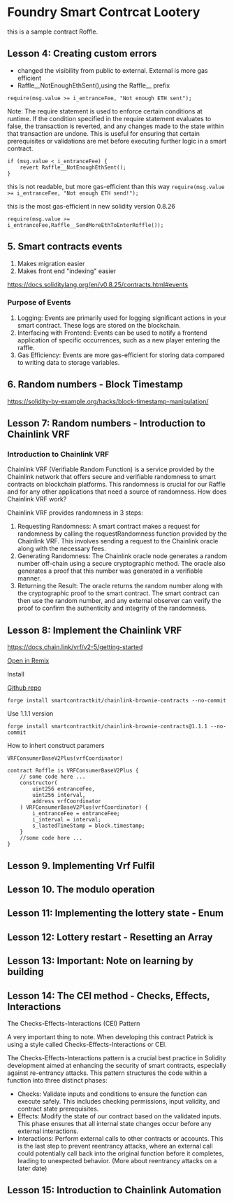 # Foundry Smart Contrcat Lootery

this is a sample contract Roffle.

## Lesson 4: Creating custom errors

- changed the visibility from public to external. External is more gas efficient
- Raffle__NotEnoughEthSent(),using the Raffle__ prefix

```solidity
require(msg.value >= i_entranceFee, "Not enough ETH sent");
```

Note: The require statement is used to enforce certain conditions at runtime. If the condition specified in the require statement evaluates to false, the transaction is reverted, and any changes made to the state within that transaction are undone. This is useful for ensuring that certain prerequisites or validations are met before executing further logic in a smart contract.

```solidity
if (msg.value < i_entranceFee) {
    revert Raffle__NotEnoughEthSent();
}
```

this is not readable, but more gas-efficient than this way `require(msg.value >= i_entranceFee, "Not enough ETH send!");`

this is the most gas-efficient in new solidity version 0.8.26

```solidity
require(msg.value >= i_entranceFee,Raffle__SendMoreEthToEnterRoffle());
```

## 5. Smart contracts events

1. Makes migration easier
2. Makes front end "indexing" easier

<https://docs.soliditylang.org/en/v0.8.25/contracts.html#events>

### Purpose of Events

1. Logging: Events are primarily used for logging significant actions in your smart contract. These logs are stored on the blockchain.
2. Interfacing with Frontend: Events can be used to notify a frontend application of specific occurrences, such as a new player entering the raffle.
3. Gas Efficiency: Events are more gas-efficient for storing data compared to writing data to storage variables.

## 6. Random numbers - Block Timestamp

<https://solidity-by-example.org/hacks/block-timestamp-manipulation/>

## Lesson 7: Random numbers - Introduction to Chainlink VRF

### Introduction to Chainlink VRF

Chainlink VRF (Verifiable Random Function) is a service provided by the Chainlink network that offers secure and verifiable randomness to smart contracts on blockchain platforms. This randomness is crucial for our Raffle and for any other applications that need a source of randomness. How does Chainlink VRF work?

Chainlink VRF provides randomness in 3 steps:

1. Requesting Randomness: A smart contract makes a request for randomness by calling the requestRandomness function provided by the Chainlink VRF. This involves sending a request to the Chainlink oracle along with the necessary fees.
2. Generating Randomness: The Chainlink oracle node generates a random number off-chain using a secure cryptographic method. The oracle also generates a proof that this number was generated in a verifiable manner.
3. Returning the Result: The oracle returns the random number along with the cryptographic proof to the smart contract. The smart contract can then use the random number, and any external observer can verify the proof to confirm the authenticity and integrity of the randomness.

## Lesson 8: Implement the Chainlink VRF

<https://docs.chain.link/vrf/v2-5/getting-started>

[Open in Remix](https://remix.ethereum.org/#url=https://docs.chain.link/samples/VRF/v2-5/VRFD20.sol&autoCompile=true)

Install

[Github repo](https://github.com/smartcontractkit/chainlink-brownie-contracts)

```shell
forge install smartcontractkit/chainlink-brownie-contracts --no-commit
```

Use 1.1.1 version

```shell
forge install smartcontractkit/chainlink-brownie-contracts@1.1.1 --no-commit
```

How to inhert construct paramers

`VRFConsumerBaseV2Plus(vrfCoordinator)`

```solidity
contract Roffle is VRFConsumerBaseV2Plus {
    // some code here ...
    constructor(
        uint256 entranceFee,
        uint256 interval,
        address vrfCoordinator
    ) VRFConsumerBaseV2Plus(vrfCoordinator) {
        i_entranceFee = entranceFee;
        i_interval = interval;
        s_lastedTimeStamp = block.timestamp;
    }
    //some code here ...
}
```

## Lesson 9. Implementing Vrf Fulfil

## Lesson 10. The modulo operation

## Lesson 11: Implementing the lottery state - Enum

## Lesson 12: Lottery restart - Resetting an Array

## Lesson 13: Important: Note on learning by building

## Lesson 14: The CEI method - Checks, Effects, Interactions

The Checks-Effects-Interactions (CEI) Pattern

A very important thing to note. When developing this contract Patrick is using a style called Checks-Effects-Interactions or CEI.

The Checks-Effects-Interactions pattern is a crucial best practice in Solidity development aimed at enhancing the security of smart contracts, especially against re-entrancy attacks. This pattern structures the code within a function into three distinct phases:

- Checks: Validate inputs and conditions to ensure the function can execute safely. This includes checking permissions, input validity, and contract state prerequisites.
- Effects: Modify the state of our contract based on the validated inputs. This phase ensures that all internal state changes occur before any external interactions.
- Interactions: Perform external calls to other contracts or accounts. This is the last step to prevent reentrancy attacks, where an external call could potentially call back into the original function before it completes, leading to unexpected behavior. (More about reentrancy attacks on a later date)

## Lesson 15: Introduction to Chainlink Automation
